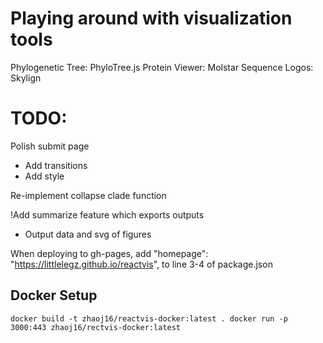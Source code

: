 # Playing around with visualization tools
Phylogenetic Tree: PhyloTree.js
Protein Viewer: Molstar
Sequence Logos: Skylign

# TODO:
Polish submit page
  - Add transitions
  - Add style

Re-implement collapse clade function

!Add summarize feature which exports outputs
  - Output data and svg of figures

When deploying to gh-pages, add
  "homepage": "https://littlelegz.github.io/reactvis", 
to line 3-4 of package.json

## Docker Setup
`
docker build -t zhaoj16/reactvis-docker:latest .
docker run -p 3000:443 zhaoj16/rectvis-docker:latest
`